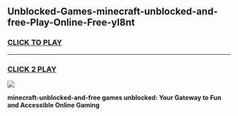 
## Unblocked-Games-minecraft-unblocked-and-free-Play-Online-Free-yl8nt
<h3>
<a href="https://premium76.site?title=minecraft-unblocked-and-free&ref=26A">CLICK TO PLAY</a></h3>
<hr>

<h3>
<a href="https://premium76.site?title=minecraft-unblocked-and-free&ref=26A">CLICK 2 PLAY</a>
  
</h3>

<a href="https://premium76.site?title=minecraft-unblocked-and-free&ref=26A"><img src="https://clearcache.store/games.png"></a>


**minecraft-unblocked-and-free games unblocked: Your Gateway to Fun and Accessible Online Gaming**
